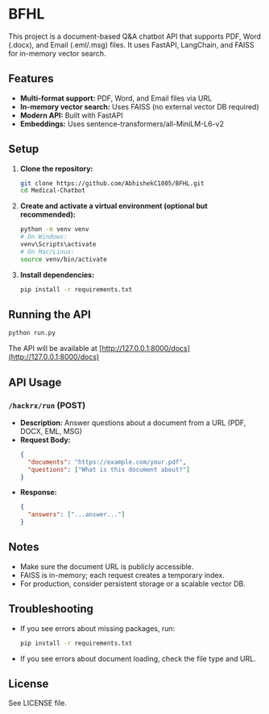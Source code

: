 # BFHL

This project is a document-based Q&A chatbot API that supports PDF, Word (.docx), and Email (.eml/.msg) files. It uses FastAPI, LangChain, and FAISS for in-memory vector search.

## Features
- **Multi-format support:** PDF, Word, and Email files via URL
- **In-memory vector search:** Uses FAISS (no external vector DB required)
- **Modern API:** Built with FastAPI
- **Embeddings:** Uses sentence-transformers/all-MiniLM-L6-v2

## Setup

1. **Clone the repository:**
   ```sh
   git clone https://github.com/AbhishekC1005/BFHL.git
   cd Medical-Chatbot
   ```

2. **Create and activate a virtual environment (optional but recommended):**
   ```sh
   python -m venv venv
   # On Windows:
   venv\Scripts\activate
   # On Mac/Linux:
   source venv/bin/activate
   ```

3. **Install dependencies:**
   ```sh
   pip install -r requirements.txt
   ```

## Running the API

```sh
python run.py
```

The API will be available at [http://127.0.0.1:8000/docs](http://127.0.0.1:8000/docs)

## API Usage

### `/hackrx/run` (POST)
- **Description:** Answer questions about a document from a URL (PDF, DOCX, EML, MSG)
- **Request Body:**
  ```json
  {
    "documents": "https://example.com/your.pdf",
    "questions": ["What is this document about?"]
  }
  ```
- **Response:**
  ```json
  {
    "answers": ["...answer..."]
  }
  ```

## Notes
- Make sure the document URL is publicly accessible.
- FAISS is in-memory; each request creates a temporary index.
- For production, consider persistent storage or a scalable vector DB.

## Troubleshooting
- If you see errors about missing packages, run:
  ```sh
  pip install -r requirements.txt
  ```
- If you see errors about document loading, check the file type and URL.

## License
See LICENSE file.
